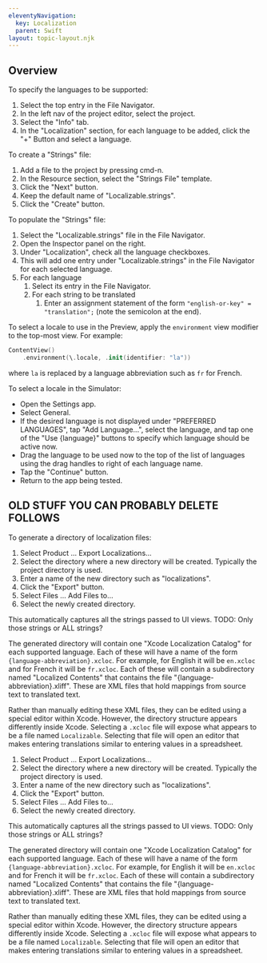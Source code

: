 ```yaml
---
eleventyNavigation:
  key: Localization
  parent: Swift
layout: topic-layout.njk
---
```


## Overview

To specify the languages to be supported:

1. Select the top entry in the File Navigator.
1. In the left nav of the project editor, select the project.
1. Select the "Info" tab.
1. In the "Localization" section, for each language to be added,
   click the "+" Button and select a language.

To create a "Strings" file:

1. Add a file to the project by pressing cmd-n.
1. In the Resource section, select the "Strings File" template.
1. Click the "Next" button.
1. Keep the default name of "Localizable.strings".
1. Click the "Create" button.

To populate the "Strings" file:

1. Select the "Localizable.strings" file in the File Navigator.
1. Open the Inspector panel on the right.
1. Under "Localization", check all the language checkboxes.
1. This will add one entry under "Localizable.strings" in the File Navigator
   for each selected language.
1. For each language
   1. Select its entry in the File Navigator.
   1. For each string to be translated
      1. Enter an assignment statement of the form
         `"english-or-key" = "translation";`
         (note the semicolon at the end).

To select a locale to use in the Preview,
apply the `environment` view modifier to the top-most view.
For example:

```swift
ContentView()
    .environment(\.locale, .init(identifier: "la"))
```

where `la` is replaced by a language abbreviation such as `fr` for French.

To select a locale in the Simulator:

- Open the Settings app.
- Select General.
- If the desired language is not displayed under "PREFERRED LANGUAGES",
  tap "Add Language...", select the language,
  and tap one of the "Use {language}" buttons
  to specify which language should be active now.
- Drag the language to be used now to the top of the list of languages
  using the drag handles to right of each language name.
- Tap the "Continue" button.
- Return to the app being tested.

## OLD STUFF YOU CAN PROBABLY DELETE FOLLOWS

To generate a directory of localization files:

1. Select Product ... Export Localizations...
1. Select the directory where a new directory will be created.
   Typically the project directory is used.
1. Enter a name of the new directory such as "localizations".
1. Click the "Export" button.
1. Select Files ... Add Files to...
1. Select the newly created directory.

This automatically captures all the strings passed to UI views.
TODO: Only those strings or ALL strings?

The generated directory will contain one "Xcode Localization Catalog"
for each supported language.
Each of these will have a name of the form `{language-abbreviation}.xcloc`.
For example, for English it will be `en.xcloc`
and for French it will be `fr.xcloc`.
Each of these will contain a subdirectory named "Localized Contents"
that contains the file "{language-abbreviation}.xliff".
These are XML files that hold mappings from source text to translated text.

Rather than manually editing these XML files,
they can be edited using a special editor within Xcode.
However, the directory structure appears differently inside Xcode.
Selecting a `.xcloc` file will expose
what appears to be a file named `Localizable`.
Selecting that file will open an editor that makes entering translations
similar to entering values in a spreadsheet.

1. Select Product ... Export Localizations...
1. Select the directory where a new directory will be created.
   Typically the project directory is used.
1. Enter a name of the new directory such as "localizations".
1. Click the "Export" button.
1. Select Files ... Add Files to...
1. Select the newly created directory.

This automatically captures all the strings passed to UI views.
TODO: Only those strings or ALL strings?

The generated directory will contain one "Xcode Localization Catalog"
for each supported language.
Each of these will have a name of the form `{language-abbreviation}.xcloc`.
For example, for English it will be `en.xcloc`
and for French it will be `fr.xcloc`.
Each of these will contain a subdirectory named "Localized Contents"
that contains the file "{language-abbreviation}.xliff".
These are XML files that hold mappings from source text to translated text.

Rather than manually editing these XML files,
they can be edited using a special editor within Xcode.
However, the directory structure appears differently inside Xcode.
Selecting a `.xcloc` file will expose
what appears to be a file named `Localizable`.
Selecting that file will open an editor that makes entering translations
similar to entering values in a spreadsheet.
